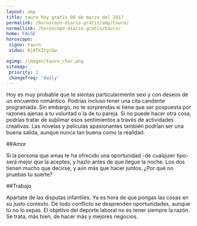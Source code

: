 ```yaml
---
layout: amp
title: tauro hoy gratis 08 de marzo del 2017 
permalink: /horoscopo-diario-gratis/amp/tauro/
normallink: /horoscopo-diario-gratis/tauro/
home: FALSE
horoscopo:
 signo: tauro
 video: 6jATkZtycbw

ogimg: /images/tauro_char.png
sitemap:
 priority: 1
 changefreq: 'daily'
---
```



Hoy es muy probable que te sientas particularmente sexi y con deseos de un encuentro romántico. Podrías incluso tener una cita candente programada. Sin embargo, no te sorprendas si tiene que ser pospuesta por razones ajenas a tu voluntad o la de tu pareja. Si no puede hacer otra cosa, podrías tratar de sublimar esos sentimientos a través de actividades creativas. Las novelas y películas apasionantes también podrían ser una buena salida, aunque nunca tan buena como la realidad.

##Amor

Si la persona que amas te ha ofrecido una oportunidad -de cualquier tipo- será mejor que la aceptes, y hazlo antes de que llegue la noche. Los dos tienen mucho que decirse, y aún más que hacer juntos. ¿Por qué no pruebas tu suerte?

##Trabajo

Apártate de las disputas infantiles. Ya es hora de que pongas las cosas en su justo contexto. De todo conflicto se desprenden oportunidades, aunque tú no lo sepas. El objetivo del deporte laboral no es tener siempre la razón. Se trata, más bien, de hacer más y mejores negocios.